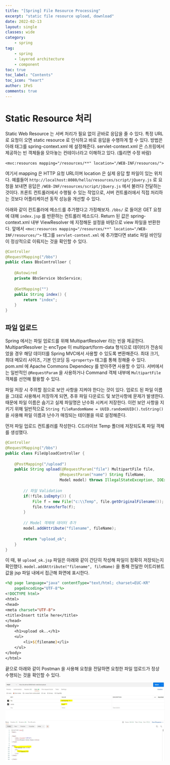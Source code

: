 ```yaml
---
title: "[Spring] File Resource Processing"
excerpt: "static file resource upload, download"
date: 2022-02-13
layout: single
classes: wide
category:
    - spring
tag:
    - spring
    - layered architecture
    - component
toc: true
toc_label: "Contents"
toc_icon: "heart"
author: 1FeS
comments: true
---
```


# Static Resource 처리

Static Web Resource 는 서버 처리가 필요 없이 곧바로 응답을 줄 수 있다. 특정 URL로 요청이 오면 static resource 로 인식하고 바로 응답을 수행하게 할 수 있다. 방법은 아래 태그를 spring-context.xml 에 설정해준다. servlet-context.xml 은 스프링에서 제공하는 빈 객체들을 모아놓는 컨테이너라고 이해하고 있다. (틀리면 수정 바람)

`<mvc:resources mapping="/resources/**" location="/WEB-INF/resources/">`

여기서 mapping 은 HTTP 요청 URL이며 location 은 실제 응답 할 파일이 있는 위치다. 예를들어 `http://localhost:8080/hello/resources/script/jQuery.js` 로 요청을 보내면 응답은 `/WEB-INF/resources/script/jQuery.js` 에서 불러다 전달하는 것이다. 프론트 컨트롤러에서 수행될 수 있는 작업으로, 서버 컨트롤러에서 직접 처리하는 것보다 어플리케이션 동작 성능을 개선할 수 있다.

아래와 같이 컨트롤러에 메소드를 추가했다고 가정해보자. `/bbs/` 로 들어온 GET 요청에 대해 `index.jsp` 를 반환하는 컨트롤러 메소드다. Return 된 값은 spring-context.xml 내부 ViewResolver 에 지정해둔 설정을 바탕으로 view 파일을 반환한다. 앞에서 `<mvc:resources mapping="/resources/**" location="/WEB-INF/resources/">` 태그를 `servlet-context.xml` 에 추가했다면 static 파일 바인딩이 정상적으로 이뤄지는 것을 확인할 수 있다.

```java
@Controller
@RequestMapping("/bbs")
public class BbsControlloer {
	
	@Autowired
	private BbsService bbsService;
	
	@GetMapping("")
	public String index() {
		return "index";
	}
}
```

## 파일 업로드

Spring 에서는 파일 업로드를 위해 MultipartResolver 라는 빈을 제공한다. MultipartResolver 는 encType 이 multipart/form-data 형식으로 데이터가 전송되었을 경우 해당 데이터를 Spring MVC에서 사용할 수 있도록 변환해준다. 최대 크기, 최대 메모리 사이즈, 기본 인코딩 등 `<property>` 태그를 통해 정해줄 수 있다. pom.xml 에 Apache Commons Dependecy 를 받아주면 사용할 수 있다. 서버에서는 일반적인 `@RequestParam` 을 사용하거나 Command 객체 내부에 `MultipartFile` 객체를 선언해 활용할 수 있다.

파일 저장 시 주의할 점으로 보안 사항을 지켜야 한다는 것이 있다. 업로드 된 파일 이름을 그대로 사용해서 저장하게 되면, 추후 파일 다운로드 및 보안사항에 문제가 발생한다. 때문에 파일 이름은 숨기고 실제 파일명은 난수화 시켜서 저장한다. 이런 보안 사항을 지키기 위해 일반적으로 `String fileRandomName = UUID.randomUUID().toString()` 을 사용해 파일 이름과 난수가 매칭되는 테이블을 따로 설정해준다.

먼저 파일 업로드 컨트롤러를 작성한다. C드라이브 Temp 폴더에 저장되도록 파일 객체를 생성했다. 

```java
@Controller
@RequestMapping("/bbs")
public class FileUploadController {
	
	@PostMapping("/upload")
	public String upload(@RequestParam("file") MultipartFile file,
						@RequestParam("name") String fileName,
						Model model) throws IllegalStateException, IOException {
		
		// 파일 Validation
		if(!file.isEmpty()) {
			File f = new File("c:\\Temp", file.getOriginalFilename());
			file.transferTo(f);
		}
		
		// Model 객체에 데이터 추가
		model.addAttribute("filename", fileName);
		
		return "upload_ok";
	}
}
```

이 때, 뷰 `upload_ok.jsp` 파일은 아래와 같이 간단히 작성해 파일이 정확히 저장되는지 확인했다. `model.addAttribute("filename", fileName)` 을 통해 전달한 어트리뷰트 값을 jsp 파일 내에서 접근해 화면에 표시한다.

```jsp
<%@ page language="java" contentType="text/html; charset=EUC-KR"
    pageEncoding="UTF-8"%>
<!DOCTYPE html>
<html>
<head>
<meta charset="UTF-8">
<title>Insert title here</title>
</head>
<body>
	<h1>upload ok..</h1>
	<ul>
		<li>${filename}</li>
	</ul>
</body>
</html>
```

끝으로 아래와 같이 Postman 을 사용해 요청을 전달하면 요청한 파일 업로드가 정상 수행되는 것을 확인할 수 있다.

<img src="/_img/2022-02-13/fileupload.jpg" style="margin: auto auto;"/>